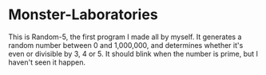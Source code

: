 # Monster-Laboratories
This is Random-5, the first program I made all by myself.
It generates a random number between 0 and 1,000,000, and determines whether it's even or divisible by 3, 4 or 5.
It should blink when the number is prime, but I haven't seen it happen.
